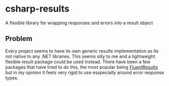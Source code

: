 # csharp-results

A flexible library for wrapping responses and errors into a result object

## Problem

Every project seems to have its own generic results implementation as its not native to any .NET libraries. This seems silly to me and a lightweight flexible result package could be used instead. There have been a few packages that have tried to do this, the most popular being [FluentResults](https://github.com/altmann/FluentResults) but in my opinion it feels very rigid to use esspecially around error response types.
